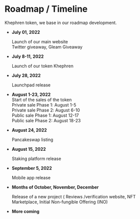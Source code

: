 # Roadmap / Timeline

Khephren token, we base in our roadmap development.

*   **July 01, 2022**

    Launch of our main website\
    Twitter giveaway, Gleam Giveaway
*   **July 8-11, 2022**

    Launch of our token Khephren
*   **July 28, 2022**

    Launchpad release
* **August 1-23, 2022**\
  Start of the sales of the token \
  Private sale Phase 1: August 1-5\
  Private sale Phase 2: August 6-10\
  Public sale Phase 1: August 12-17\
  Public sale Phase 2: August 18-23
*   **August 24, 2022**

    Pancakeswap listing
*   **August 15, 2022**

    Staking platform release
*   **September 5, 2022**

    Mobile app release
*   **Months of October, November, December**

    Release of a new project ( Reviews /verification website, NFT Marketplace, Initial Non-fungible Offering (INO)
* **More coming**
